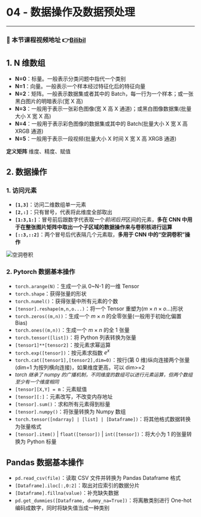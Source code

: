 # 04 - 数据操作及数据预处理

---

### 🎦 本节课程视频地址 👉[Bilibil](https://www.bilibili.com/video/BV1CV411Y7i4)

## 1. N 维数组

- **N=0**：标量。一般表示分类问题中指代一个类别
- **N=1**：向量。一般表示一个样本经过特征化后的特征向量
- **N=2**：矩阵。一般表示数据集或者其中的 Batch，每一行为一个样本；或一张黑白图片的明暗表示(宽 X 高)
- **N=3**：一般用于表示一张彩色图像(宽 X 高 X 通道)；或黑白图像数据集(批量大小 X 宽 X 高)
- **N=4**：一般用于表示彩色图像的数据集或其中的 Batch(批量大小 X 宽 X 高 XRGB 通道)
- **N=5**：一般用于表示一段视频(批量大小 X 时间 X 宽 X 高 XRGB 通道)

**定义矩阵**
维度、精度、赋值
## 2. 数据操作

### 1. 访问元素

- **`[1,3]`**：访问二维数组单一元素
- **`[2,:]`**：只有冒号，代表将此维度全部取出
- **`[1:3,1:]`**：冒号前后跟数字代表取一个*前闭后开*区间的元素，**多在 CNN 中用于在整张图片矩阵中取出一个子区域的数据操作来与卷积核进行运算**
- **`[::3,::2]`**：两个冒号后代表隔几个元素取，**多用于 CNN 中的“空洞卷积”操作**

![空洞卷积](https://oscimg.oschina.net/oscnet/239b526729ef1ca62868d6269c62831ce24.jpg)

### 2. Pytorch 数据基本操作

- `torch.arange(N)`：生成一个从 0~N-1 的一维 Tensor
- `torch.shape`：获得张量的形状
- `torch.numel()`：获得张量中所有元素的个数
- `[tensor].reshape(m,n,o...)`：将一个 Tensor 重塑为$(m \times n \times o...)$形状
- `torch.zeros((m,n))`：生成一个 $m \times n$ 的全零张量(一般用于初始化偏置 Bias)
- `torch.ones((m,n))`：生成一个 $m \times n$ 的全 1 张量
- `torch.tensor([list])`：将 Python 列表转换为张量
- `[tensor1]**[tensor2]`：按元素求幂运算
- `torch.exp([tensor])`：按元素求指数 $e^x$
- `torch.cat([tensor1],[tensor2],dim=0)`：按行(第 0 维)纵向连接两个张量(dim=1 为按列横向连接)，如果维度更高，可以 dim>=2
-  <font size = 2>*torch 继承了 numpy 的广播机制，不同维度的数组可以进行元素运算，但两个数组至少有一个维度相同*</font>
- `[tensor][X,Y] = m`：元素赋值
- `[tensor][:]`：元素改写，不改变内存地址
- `[tensor].sum()`：求和所有元素得到标量
- `[tensor].numpy()`：将张量转换为 Numpy 数组
- `torch.tensor([ndarray] | [list] | [Dataframe])`：将其他格式数据转换为张量格式
- `[tensor].item()` | `float([tensor])` | `int([tensor])`：将大小为 1 的张量转换为 Python 标量

## Pandas 数据基本操作

- `pd.read_csv(file)`：读取 CSV 文件并转换为 Pandas Dataframe 格式
- `[Dataframe].iloc[:,0:2]`：取出对应索引的数据分片
- `[Dataframe].fillna(value)`：补充缺失数据
- `pd.get_dummies([Dataframe, dummy_na=True])`：将离散类别进行 One-hot 编码成数字，同时将缺失值当成一种类别
